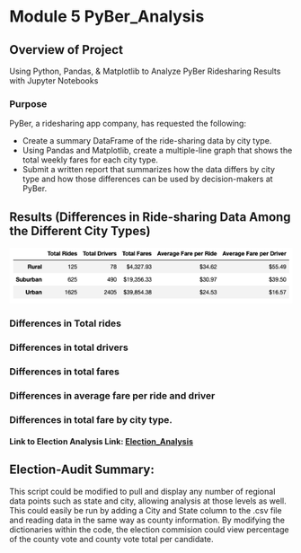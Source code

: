 # Module 5 PyBer_Analysis

## Overview of Project
Using Python, Pandas, & Matplotlib to Analyze PyBer Ridesharing Results with Jupyter Notebooks

### Purpose
PyBer, a ridesharing app company, has requested the following:
* Create a summary DataFrame of the ride-sharing data by city type.
* Using Pandas and Matplotlib, create a multiple-line graph that shows the total weekly fares for each city type.
* Submit a written report that summarizes how the data differs by city type and how those differences can be used by decision-makers at PyBer.
 
## Results (Differences in Ride-sharing Data Among the Different City Types)


![Pyber_summery_DataFrame](analysis/PyBer_summary_analysis.png)

### Differences in Total rides

### Differences in total drivers

### Differences in total fares

### Differences in average fare per ride and driver

### Differences in total fare by city type.

#### Link to Election Analysis Link: [Election_Analysis](analysis/election_analysis.txt)


## Election-Audit Summary: 
This script could be modified to pull and display any number of regional data points such as state and city, allowing analysis at those levels as well.  This could easily be run by adding a City and State column to the .csv file and reading data in the same way as county information.
By modifying the dictionaries within the code, the election commision could view percentage of the county vote and county vote total per candidate. 


